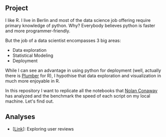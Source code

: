 ## Project 

I like R. 
I live in Berlin and most of the data science job offering require primary knowledge of python. Why? Everybody believes python is faster and more programmer-friendly. 

But the job of a data scientist encompasses 3 big areas:

* Data exploration
* Statistical Modeling
* Deployment

While I can see an advantage in using python for deployment (well, actually there is [Plumber](https://github.com/trestletech/plumber) for R), I hypothise that data exploration and visualization in much more enjoyable in R.

In this repository I want to replicate all the notebooks that [Nolan Conaway](https://github.com/nolanbconaway/pitchfork-data) has analyzed and the benchmark the speed of each script on my local machine. 
Let's find out. 

## Analyses

* [[Link](https://github.com/nolanbconaway/pitchfork-data/blob/master/notebooks/review-score-exploration.ipynb)]: Exploring user reviews